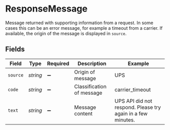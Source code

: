 # ResponseMessage

Message returned with supporting information from a request. In some cases this can be an error message, 
for example a timeout from a carrier. If available, the origin of the message is displayed in `source`.


## Fields

| Field                                                       | Type                                                        | Required                                                    | Description                                                 | Example                                                     |
| ----------------------------------------------------------- | ----------------------------------------------------------- | ----------------------------------------------------------- | ----------------------------------------------------------- | ----------------------------------------------------------- |
| `source`                                                    | *string*                                                    | :heavy_minus_sign:                                          | Origin of message                                           | UPS                                                         |
| `code`                                                      | *string*                                                    | :heavy_minus_sign:                                          | Classification of message                                   | carrier_timeout                                             |
| `text`                                                      | *string*                                                    | :heavy_minus_sign:                                          | Message content                                             | UPS API did not respond. Please try again in a few minutes. |